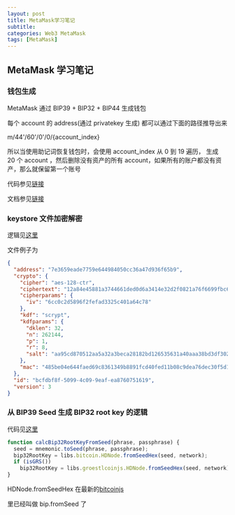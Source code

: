 ```yaml
---
layout: post
title: MetaMask学习笔记
subtitle:
categories: Web3 MetaMask
tags: [MetaMask]
---
```


## MetaMask 学习笔记

### 钱包生成

MetaMask 通过 BIP39 + BIP32 + BIP44 生成钱包

每个 account 的 address(通过 privatekey 生成) 都可以通过下面的路径推导出来

m/44'/60'/0'/0/{account_index}

所以当使用助记词恢复钱包时，会使用 account_index 从 0 到 19 遍历， 生成 20 个 account ，然后删除没有资产的所有 account，如果所有的账户都没有资产，那么就保留第一个账号

代码参见[链接](https://github.com/MetaMask/metamask-mobile/blob/4dd9073ee0cb4778fa6ecbf44db37b66817bca27/app/util/importAdditionalAccounts.js#L1)

文档参见[链接](https://support.metamask.io/hc/en-us/articles/360015489271-How-to-add-missing-accounts-after-restoring-with-Secret-Recovery-Phrase)

### keystore 文件加密解密

逻辑见[这里](https://github.com/trufflesuite/ganache/blob/547c900a50d19b094ef636a9aeccf4f7f2356430/packages/ethereum/ethereum/src/wallet.ts#L342C1-L353C4)

文件例子为

```json
{
  "address": "7e3659eade7759e644984050cc36a47d936f65b9",
  "crypto": {
    "cipher": "aes-128-ctr",
    "ciphertext": "12a84e45881a3744661ded0d6a3414e32d2f0821a76f6699fbc678bed4e69765",
    "cipherparams": {
      "iv": "6cc0c2d5896f2fefad3325c401a64c78"
    },
    "kdf": "scrypt",
    "kdfparams": {
      "dklen": 32,
      "n": 262144,
      "p": 1,
      "r": 8,
      "salt": "aa95cd870512aa5a32a3beca28182bd126535631a40aaa38bd3df302aa07a6e8"
    },
    "mac": "485be04e644faed69c8361349b8891fcd40fed11b08c9dea76dec30f5d1fe2c6"
  },
  "id": "bcfdbf8f-5099-4c09-9eaf-ea8760751619",
  "version": 3
}
```

### 从 BIP39 Seed 生成 BIP32 root key 的逻辑

代码见[这里](https://github.com/yushihang/bip39/blob/de71c22328b24e0848bbe1bd12ac8974ca83b5b8/src/js/index.js#L704C1-L710C6)

```javascript
function calcBip32RootKeyFromSeed(phrase, passphrase) {
  seed = mnemonic.toSeed(phrase, passphrase);
  bip32RootKey = libs.bitcoin.HDNode.fromSeedHex(seed, network);
  if (isGRS())
    bip32RootKey = libs.groestlcoinjs.HDNode.fromSeedHex(seed, network);
}
```

HDNode.fromSeedHex 在最新的[bitcoinjs](http://https://github.com/yushihang/bitcoinjs-lib)

里已经叫做 bip.fromSeed 了

